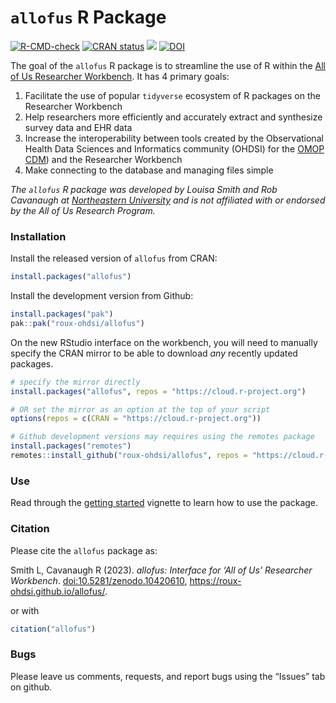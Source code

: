 

<!-- README.md is generated from README.Rmd. Please edit that file -->

# `allofus` R Package

<!-- badges: start -->

[![R-CMD-check](https://github.com/roux-ohdsi/allofus/actions/workflows/R-CMD-check.yaml/badge.svg)](https://github.com/roux-ohdsi/allofus/actions/workflows/R-CMD-check.yaml)
[![CRAN
status](https://www.r-pkg.org/badges/version/allofus)](https://CRAN.R-project.org/package=allofus)
[![](http://cranlogs.r-pkg.org/badges/grand-total/allofus)](https://cran.r-project.org/package=allofus)
[![DOI](https://zenodo.org/badge/659848534.svg)](https://zenodo.org/doi/10.5281/zenodo.10420610)

<!-- badges: end -->

The goal of the `allofus` R package is to streamline the use of R within
the [All of Us Researcher
Workbench](https://www.researchallofus.org/data-tools/workbench/). It
has 4 primary goals:

1.  Facilitate the use of popular `tidyverse` ecosystem of R packages on
    the Researcher Workbench
2.  Help researchers more efficiently and accurately extract and
    synthesize survey data and EHR data
3.  Increase the interoperability between tools created by the
    Observational Health Data Sciences and Informatics community (OHDSI)
    for the [OMOP
    CDM](https://www.researchallofus.org/faq/what-is-omop/)) and the
    Researcher Workbench
4.  Make connecting to the database and managing files simple

*The `allofus` R package was developed by Louisa Smith and Rob Cavanaugh
at [Northeastern University](https://ohdsi.northeastern.edu) and is not
affiliated with or endorsed by the All of Us Research Program.*

### Installation

Install the released version of `allofus` from CRAN:

``` r
install.packages("allofus")
```

Install the development version from Github:

``` r
install.packages("pak")
pak::pak("roux-ohdsi/allofus")
```

On the new RStudio interface on the workbench, you will need to manually
specify the CRAN mirror to be able to download *any* recently updated
packages.

``` r
# specify the mirror directly
install.packages("allofus", repos = "https://cloud.r-project.org")

# OR set the mirror as an option at the top of your script
options(repos = c(CRAN = "https://cloud.r-project.org"))

# Github development versions may requires using the remotes package
install.packages("remotes")
remotes::install_github("roux-ohdsi/allofus", repos = "https://cloud.r-project.org")
```

### Use

Read through the [getting
started](https://roux-ohdsi.github.io/allofus/vignettes/allofus.html)
vignette to learn how to use the package.

### Citation

Please cite the `allofus` package as:

<p>
Smith L, Cavanaugh R (2023). <em>allofus: Interface for ‘All of Us’
Researcher Workbench</em>.
<a href="https://doi.org/10.5281/zenodo.10420610">doi:10.5281/zenodo.10420610</a>,
<a href="https://roux-ohdsi.github.io/allofus/">https://roux-ohdsi.github.io/allofus/</a>.
</p>

or with

``` r
citation("allofus")
```

### Bugs

Please leave us comments, requests, and report bugs using the “Issues”
tab on github.
